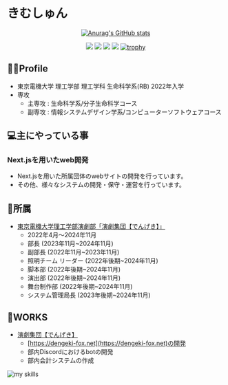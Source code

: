 # きむしゅん

<div align="center">

[![Anurag's GitHub stats](https://github-readme-stats.vercel.app/api?username=kimshun0213kr&theme=radical&include_all_commits=true)](https://github.com/anuraghazra/github-readme-stats)

![](http://github-profile-summary-cards.vercel.app/api/cards/repos-per-language?username=kimshun0213kr&theme=radical) ![](http://github-profile-summary-cards.vercel.app/api/cards/most-commit-language?username=kimshun0213kr&theme=radical)
![](http://github-profile-summary-cards.vercel.app/api/cards/profile-details?username=kimshun0213kr&theme=radical)
![](https://github-profile-summary-cards.vercel.app/api/cards/productive-time?username=kimshun0213kr&theme=radical&utcOffset=9)
[![trophy](https://github-profile-trophy.vercel.app/?username=kimshun0213kr&theme=radical&column=4)](https://github.com/ryo-ma/github-profile-trophy)


</div>


## 🧚‍♂️Profile
- 東京電機大学 理工学部 理工学科 生命科学系(RB) 2022年入学
- 専攻
  - 主専攻 : 生命科学系/分子生命科学コース
  - 副専攻 : 情報システムデザイン学系/コンピューターソフトウェアコース

## 💻主にやっている事

### Next.jsを用いたweb開発
- Next.jsを用いた所属団体のwebサイトの開発を行っています。
- その他、様々なシステムの開発・保守・運営を行っています。

## 🏫所属
- [東京電機大学理工学部演劇部「演劇集団【でんげき】」](https://dengeki-fox.net/)
  - 2022年4月～2024年11月
  - 部長 (2023年11月~2024年11月)
  - 副部長 (2022年11月~2023年11月)
  - 照明チーム リーダー (2022年後期~2024年11月)
  - 脚本部 (2022年後期~2024年11月)
  - 演出部 (2022年後期~2024年11月)
  - 舞台制作部 (2022年後期~2024年11月)
  - システム管理局長 (2023年後期~2024年11月)

## 🧰WORKS
- [演劇集団【でんげき】](https://github.com/DENGEKI-TDU)
  - [https://dengeki-fox.net](https://dengeki-fox.net)の開発
  - 部内Discordにおけるbotの開発
  - 部内会計システムの作成

<img alt="my skills" src="https://skillicons.dev/icons?theme=dark&perline=7&i=c,cs,cpp,java,python,html,css,js,ts,react,next,express,vue,nuxt,vercel,supabase,postgresql,github,unity,linux,ubuntu" />
